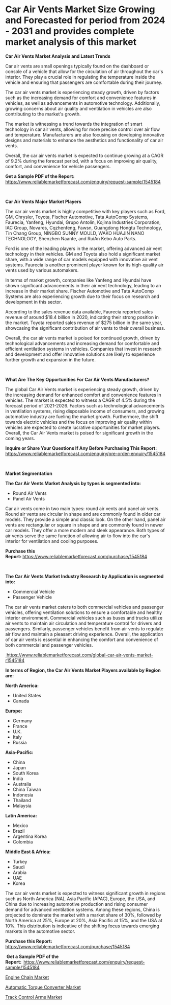 <p><h1>Car Air Vents Market Size Growing and Forecasted for period from 2024 - 2031 and provides complete market analysis of this market</h1></p><p><strong>Car Air Vents Market Analysis and Latest Trends</strong></p>
<p><p>Car air vents are small openings typically found on the dashboard or console of a vehicle that allow for the circulation of air throughout the car's interior. They play a crucial role in regulating the temperature inside the vehicle and ensuring that passengers are comfortable during their journey.</p><p>The car air vents market is experiencing steady growth, driven by factors such as the increasing demand for comfort and convenience features in vehicles, as well as advancements in automotive technology. Additionally, growing concerns about air quality and ventilation in vehicles are also contributing to the market's growth.</p><p>The market is witnessing a trend towards the integration of smart technology in car air vents, allowing for more precise control over air flow and temperature. Manufacturers are also focusing on developing innovative designs and materials to enhance the aesthetics and functionality of car air vents.</p><p>Overall, the car air vents market is expected to continue growing at a CAGR of 9.2% during the forecast period, with a focus on improving air quality, comfort, and convenience for vehicle passengers.</p></p>
<p><strong>Get a Sample PDF of the Report:&nbsp;</strong> <a href="https://www.reliablemarketforecast.com/enquiry/request-sample/1545184">https://www.reliablemarketforecast.com/enquiry/request-sample/1545184</a></p>
<p>&nbsp;</p>
<p><strong>Car Air Vents Major Market Players</strong></p>
<p><p>The car air vents market is highly competitive with key players such as Ford, GM, Chrysler, Toyota, Fischer Automotive, Tata AutoComp Systems, Faurecia, Yanfeng, Hyundai, Grupo Antolin, Kojima Industries Corporation, IAC Group, Novares, Cqzhenfeng, Fawsn, Guangdong Hongtu Technology, Tin Chang Group, NINGBO SUNNY MOULD, WAKO HUAJIN NANO TECHNOLOGY, Shenzhen Naante, and RuiAn Kebo Auto Parts.</p><p>Ford is one of the leading players in the market, offering advanced air vent technology in their vehicles. GM and Toyota also hold a significant market share, with a wide range of car models equipped with innovative air vent systems. Faurecia is another prominent player known for its high-quality air vents used by various automakers.</p><p>In terms of market growth, companies like Yanfeng and Hyundai have shown significant advancements in their air vent technology, leading to an increase in their market share. Fischer Automotive and Tata AutoComp Systems are also experiencing growth due to their focus on research and development in this sector.</p><p>According to the sales revenue data available, Faurecia reported sales revenue of around $18.4 billion in 2020, indicating their strong position in the market. Toyota reported sales revenue of $275 billion in the same year, showcasing the significant contribution of air vents to their overall business.</p><p>Overall, the car air vents market is poised for continued growth, driven by technological advancements and increasing demand for comfortable and efficient ventilation systems in vehicles. Companies that invest in research and development and offer innovative solutions are likely to experience further growth and expansion in the future.</p></p>
<p>&nbsp;</p>
<p><strong>What Are The Key Opportunities For Car Air Vents Manufacturers?</strong></p>
<p><p>The global Car Air Vents market is experiencing steady growth, driven by the increasing demand for enhanced comfort and convenience features in vehicles. The market is expected to witness a CAGR of 4.5% during the forecast period of 2021-2026. Factors such as technological advancements in ventilation systems, rising disposable income of consumers, and growing automotive industry are fueling the market growth. Furthermore, the shift towards electric vehicles and the focus on improving air quality within vehicles are expected to create lucrative opportunities for market players. Overall, the Car Air Vents market is poised for significant growth in the coming years.</p></p>
<p><strong>Inquire or Share Your Questions If Any Before Purchasing This Report:</strong> <a href="https://www.reliablemarketforecast.com/enquiry/pre-order-enquiry/1545184">https://www.reliablemarketforecast.com/enquiry/pre-order-enquiry/1545184</a></p>
<p>&nbsp;</p>
<p><strong>Market Segmentation</strong></p>
<p><strong>The Car Air Vents Market Analysis by types is segmented into:</strong></p>
<p><ul><li>Round Air Vents</li><li>Panel Air Vents</li></ul></p>
<p><p>Car air vents come in two main types: round air vents and panel air vents. Round air vents are circular in shape and are commonly found in older car models. They provide a simple and classic look. On the other hand, panel air vents are rectangular or square in shape and are commonly found in newer car models. They offer a more modern and sleek appearance. Both types of air vents serve the same function of allowing air to flow into the car's interior for ventilation and cooling purposes.</p></p>
<p><strong>Purchase this Report:&nbsp;</strong><a href="https://www.reliablemarketforecast.com/purchase/1545184">https://www.reliablemarketforecast.com/purchase/1545184</a></p>
<p>&nbsp;</p>
<p><strong>The Car Air Vents Market Industry Research by Application is segmented into:</strong></p>
<p><ul><li>Commercial Vehicle</li><li>Passenger Vehicle</li></ul></p>
<p><p>The car air vents market caters to both commercial vehicles and passenger vehicles, offering ventilation solutions to ensure a comfortable and healthy interior environment. Commercial vehicles such as buses and trucks utilize air vents to maintain air circulation and temperature control for drivers and passengers. Similarly, passenger vehicles benefit from air vents to regulate air flow and maintain a pleasant driving experience. Overall, the application of car air vents is essential in enhancing the comfort and convenience of both commercial and passenger vehicles.</p></p>
<p><a href="https://www.reliablemarketforecast.com/global-car-air-vents-market-r1545184">&nbsp;https://www.reliablemarketforecast.com/global-car-air-vents-market-r1545184</a></p>
<p><strong>In terms of Region, the Car Air Vents Market Players available by Region are:</strong></p>
<p>
    <p> <strong> North America: </strong>
        <ul>
            <li>United States</li>
            <li>Canada</li>
        </ul>
        </p> 
    <p> <strong> Europe: </strong>
        <ul>
            <li>Germany</li>
            <li>France</li>
            <li>U.K.</li>
            <li>Italy</li>
            <li>Russia</li>
        </ul>
        </p> 
    <p> <strong> Asia-Pacific: </strong>
        <ul>
            <li>China</li>
            <li>Japan</li>
            <li>South Korea</li>
            <li>India</li>
            <li>Australia</li>
            <li>China Taiwan</li>
            <li>Indonesia</li>
            <li>Thailand</li>
            <li>Malaysia</li>
        </ul>
        </p> 
    <p> <strong> Latin America: </strong>
        <ul>
            <li>Mexico</li>
            <li>Brazil</li>
            <li>Argentina Korea</li>
            <li>Colombia</li>
        </ul>
        </p> 
    <p> <strong> Middle East & Africa: </strong>
        <ul>
            <li>Turkey</li>
            <li>Saudi</li>
            <li>Arabia</li>
            <li>UAE</li>
            <li>Korea</li>
        </ul>
    </p>
    </p>
<p><p>The car air vents market is expected to witness significant growth in regions such as North America (NA), Asia Pacific (APAC), Europe, the USA, and China due to increasing automotive production and rising consumer demand for advanced ventilation systems. Among these regions, China is projected to dominate the market with a market share of 30%, followed by North America at 25%, Europe at 20%, Asia Pacific at 15%, and the USA at 10%. This distribution is indicative of the shifting focus towards emerging markets in the automotive sector.</p></p>
<p><strong>Purchase this Report: </strong><a href="https://www.reliablemarketforecast.com/purchase/1545184">https://www.reliablemarketforecast.com/purchase/1545184</a></p>
<p>&nbsp;<strong>Get a Sample PDF of the Report:&nbsp;&nbsp;</strong><a href="https://www.reliablemarketforecast.com/enquiry/request-sample/1545184">https://www.reliablemarketforecast.com/enquiry/request-sample/1545184</a></p>
<p><strong></strong></p>
<p><p><a href="https://www.linkedin.com/pulse/evaluating-global-engine-chain-market-trends-growth-opportunities-8a3cc?trackingId=RJ9ml6L%2BxGSkAXYJKYrTuQ%3D%3D">Engine Chain Market</a></p><p><a href="https://www.linkedin.com/pulse/automatic-torque-converter-industry-analysis-report-its-unvrc?trackingId=gScEKRNSwMeUofrwdbRElw%3D%3D">Automatic Torque Converter Market</a></p><p><a href="https://www.linkedin.com/pulse/track-control-arms-market-trends-analysis-opportunities-pisuc?trackingId=egZIBkJxQ%2BR4Au3Mg%2FQZOg%3D%3D">Track Control Arms Market</a></p></p>